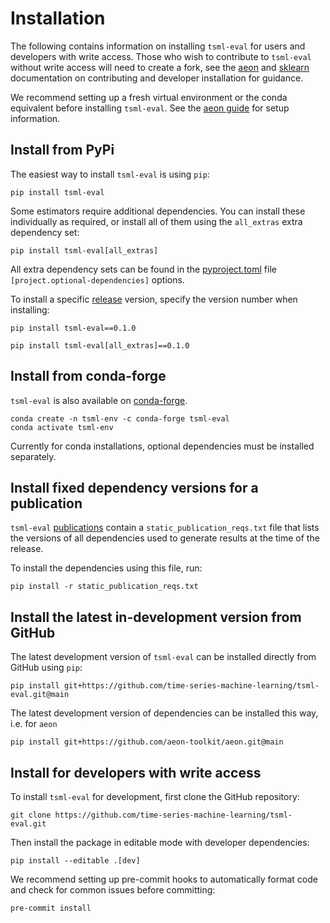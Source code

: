 # Installation

The following contains information on installing `tsml-eval` for users and developers
with write access. Those who wish to contribute to `tsml-eval` without write access
will need to create a fork, see the [aeon](https://www.aeon-toolkit.org/en/stable/developer_guide/dev_installation.html)
and [sklearn](https://scikit-learn.org/stable/developers/contributing.html#how-to-contribute)
documentation on contributing and developer installation for guidance.

We recommend setting up a fresh virtual environment or the conda equivalent before
installing `tsml-eval`. See the [aeon guide](https://www.aeon-toolkit.org/en/stable/installation.html#using-a-pip-venv)
for setup information.

## Install from PyPi

The easiest way to install `tsml-eval` is using `pip`:

```console
pip install tsml-eval
```

Some estimators require additional dependencies. You can install these individually as
required, or install all of them using the `all_extras` extra dependency set:

```console
pip install tsml-eval[all_extras]
```

All extra dependency sets can be found in the [pyproject.toml](https://github.com/time-series-machine-learning/tsml-eval/blob/main/pyproject.toml)
file `[project.optional-dependencies]` options.

To install a specific [release](https://github.com/time-series-machine-learning/tsml-eval/releases)
version, specify the version number when installing:

```console
pip install tsml-eval==0.1.0
```

```console
pip install tsml-eval[all_extras]==0.1.0
```

## Install from conda-forge

`tsml-eval` is also available on [conda-forge](https://anaconda.org/conda-forge/tsml-eval).

```console
conda create -n tsml-env -c conda-forge tsml-eval
conda activate tsml-env
```

Currently for conda installations, optional dependencies must be installed separately.

## Install fixed dependency versions for a publication

`tsml-eval` [publications](publications.md) contain a `static_publication_reqs.txt`
file that lists the versions of all dependencies used to generate results at the time
of the release.

To install the dependencies using this file, run:

```console
pip install -r static_publication_reqs.txt
```

## Install the latest in-development version from GitHub

The latest development version of `tsml-eval` can be installed directly from GitHub
using `pip`:

```console
pip install git+https://github.com/time-series-machine-learning/tsml-eval.git@main
```

The latest development version of dependencies can be installed this way, i.e. for
`aeon`

```console
pip install git+https://github.com/aeon-toolkit/aeon.git@main
```

## Install for developers with write access

To install `tsml-eval` for development, first clone the GitHub repository:

```console
git clone https://github.com/time-series-machine-learning/tsml-eval.git
```

Then install the package in editable mode with developer dependencies:

```console
pip install --editable .[dev]
```

We recommend setting up pre-commit hooks to automatically format code and check for
common issues before committing:

```console
pre-commit install
```
